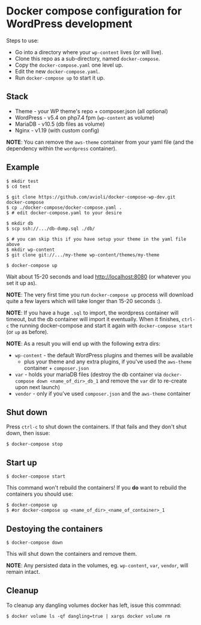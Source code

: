 # Docker compose configuration for WordPress development

Steps to use:

  * Go into a directory where your `wp-content` lives (or will live).
  * Clone this repo as a sub-directory, named `docker-compose`.
  * Copy the `docker-compose.yaml` one level up.
  * Edit the new `docker-compose.yaml`.
  * Run `docker-compose up` to start it up.

## Stack

  * Theme - your WP theme's repo + composer.json (all optional)
  * WordPress - v5.4 on php7.4 fpm (`wp-content` as volume)
  * MariaDB - v10.5 (db files as volume)
  * Nginx - v1.19 (with custom config)

**NOTE**: You can remove the `aws-theme` container from your yaml file (and the dependency within the `wordpress` container).

## Example

```
$ mkdir test
$ cd test

$ git clone https://github.com/avioli/docker-compose-wp-dev.git docker-compose
$ cp ./docker-compose/docker-compose.yaml .
$ # edit docker-compose.yaml to your desire

$ mkdir db
$ scp ssh://.../db-dump.sql ./db/

$ # you can skip this if you have setup your theme in the yaml file above
$ mkdir wp-content
$ git clone git://.../my-theme wp-content/themes/my-theme

$ docker-compose up
```

Wait about 15-20 seconds and load
[http://localhost:8080](http://localhost:8080) (or whatever you set it up as).

**NOTE**: The very first time you run `docker-compose up` process will download
quite a few layers which will take longer than 15-20 seconds :).

**NOTE**: If you have a huge `.sql` to import, the wordpress container will
timeout, but the db container will import it eventually. When it finishes,
`ctrl-c` the running docker-compose and start it again with
`docker-compose start` (or `up` as before).

**NOTE**: As a result you will end up with the following extra dirs:

  * `wp-content` - the default WordPress plugins and themes will be available
    - plus your theme and any extra plugins, if you've used the `aws-theme` container + `composer.json`
  * `var` - holds your mariaDB files (destroy the db container via `docker-compose down <name_of_dir>_db_1` and remove the `var` dir to re-create upon next launch)
  * `vendor` - only if you've used `composer.json` and the `aws-theme` container

## Shut down

Press `ctrl-c` to shut down the containers.
If that fails and they don't shut down, then issue:

```
$ docker-compose stop
```

## Start up

```
$ docker-compose start
```

This command won't rebuild the containers! If you **do** want to rebuild the containers you should use:

```
$ docker-compose up
$ #or docker-compose up <name_of_dir>_<name_of_container>_1
```

## Destoying the containers

```
$ docker-compose down
```

This will shut down the containers and remove them.

**NOTE**: Any persisted data in the volumes, eg. `wp-content`, `var`, `vendor`, will remain intact.

## Cleanup

To cleanup any dangling volumes docker has left, issue this commnad:

```
$ docker volume ls -qf dangling=true | xargs docker volume rm
```
